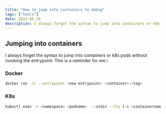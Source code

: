 ```yaml
---
title: "How to jump into containers to debug"
tags: ["tools"]
date: 2022-05-29
description: I always forget the syntax to jump into containers or k8s pods without invoking the entrypoint
---
```

## Jumping into containers

I always forget the syntax to jump into containers or k8s pods without invoking the entrypoint. This is a reminder for me.i

### Docker

```bash
docker run -it --entrypoint <new entrypoint> <container>:<tag>
```

### K8s

```bash
kubectl exec -n <namespace> <podname>  --stdin --tty [-c <containername>]  -- <new entrypoint>
```



